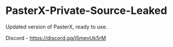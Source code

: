 
# PasterX-Private-Source-Leaked

Updated version of PasterX, ready to use.

Discord - https://discord.gg/j5mevUk5rM
                 